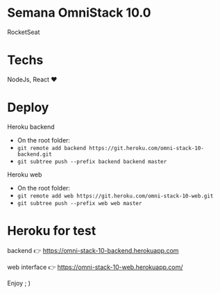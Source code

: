 # Semana OmniStack 10.0
RocketSeat

# Techs
NodeJs, React
:heart:

# Deploy 
Heroku backend
  - On the root folder:
  - `git remote add backend https://git.heroku.com/omni-stack-10-backend.git`
  - `git subtree push --prefix backend backend master`

Heroku web 
  - On the root folder:
  - `git remote add web https://git.heroku.com/omni-stack-10-web.git`
  - `git subtree push --prefix web web master`

# Heroku for test
backend :point_right: https://omni-stack-10-backend.herokuapp.com 

web interface :point_right: https://omni-stack-10-web.herokuapp.com/


Enjoy ; )
